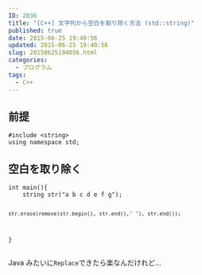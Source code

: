 ```yaml
---
ID: 2036
title: "[C++] 文字列から空白を取り除く方法 (std::string)"
published: true
date: 2015-06-25 19:40:56
updated: 2015-06-25 19:40:56
slug: 20150625194056.html
categories:
  - プログラム
tags:
  - C++
---
```


<!--more-->
<h2>前提</h2>
<pre class="language-cpp"><code>#include &lt;string&gt;
using namespace std;</code></pre>

<h2>空白を取り除く</h2>
<pre class="language-cpp"><code>int main(){
    string str("a b c d e f g");

    str.erase(remove(str.begin(), str.end(),' '), str.end());

}</code></pre>

Java みたいに<code>Replace</code>できたら楽なんだけれど…
